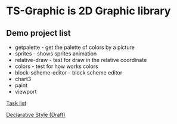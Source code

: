 # TS-Graphic is 2D Graphic library

## Demo project list

* getpalette - get the palette of colors by a picture
* sprites - shows sprites animation
* relative-draw - test for draw in the relative coordinate
* colors - test for how works colors
* block-scheme-editor - block scheme editor
* chart3
* paint
* viewport
  
[Task list](tasks.todo)

[Declarative Style (Draft)](/docs/core/declarative-style.md)